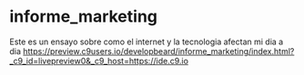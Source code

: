 # informe_marketing
Este es un ensayo sobre como el internet y la tecnologia afectan mi dia a dia
https://preview.c9users.io/developbeard/informe_marketing/index.html?_c9_id=livepreview0&_c9_host=https://ide.c9.io
